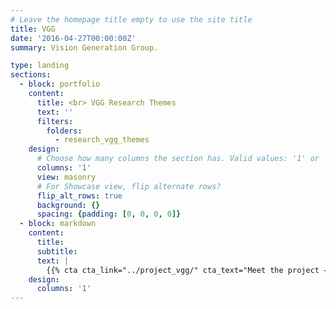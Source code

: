 ```yaml
---
# Leave the homepage title empty to use the site title
title: VGG
date: '2016-04-27T00:00:00Z'
summary: Vision Generation Group.

type: landing
sections:
  - block: portfolio
    content:
      title: <br> VGG Research Themes
      text: ''
      filters:
        folders:
          - research_vgg_themes
    design:
      # Choose how many columns the section has. Valid values: '1' or '2'.
      columns: '1'
      view: masonry
      # For Showcase view, flip alternate rows?
      flip_alt_rows: true
      background: {}
      spacing: {padding: [0, 0, 0, 0]}
  - block: markdown
    content:
      title:
      subtitle:
      text: |
        {{% cta cta_link="../project_vgg/" cta_text="Meet the project →" %}}
    design:
      columns: '1'
---
```

